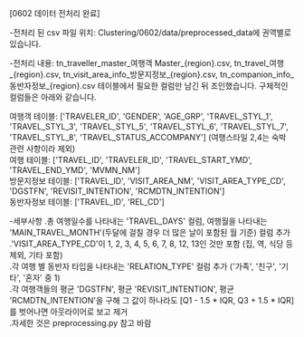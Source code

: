 [0602 데이터 전처리 완료]

-전처리 된 csv 파일 위치: Clustering/0602/data/preprocessed_data에 권역별로 있습니다.

-전처리 내용: tn_traveller_master_여행객 Master_{region}.csv, tn_travel_여행_{region}.csv, tn_visit_area_info_방문지정보_{region}.csv, tn_companion_info_동반자정보_{region}.csv 테이블에서 필요한 컬럼만 남긴 뒤 조인했습니다. 구체적인 컬럼들은 아래와 같습니다.

여행객 테이블: ['TRAVELER_ID', 'GENDER', 'AGE_GRP', 'TRAVEL_STYL_1', 'TRAVEL_STYL_3', 'TRAVEL_STYL_5', 'TRAVEL_STYL_6', 'TRAVEL_STYL_7', 'TRAVEL_STYL_8', 'TRAVEL_STATUS_ACCOMPANY'] (여행스타일 2,4는 숙박 관련 사항이라 제외)<br />
여행 테이블: ['TRAVEL_ID', 'TRAVELER_ID', 'TRAVEL_START_YMD', 'TRAVEL_END_YMD', 'MVMN_NM']<br />
방문지정보 테이블: ['TRAVEL_ID', 'VISIT_AREA_NM', 'VISIT_AREA_TYPE_CD', 'DGSTFN', 'REVISIT_INTENTION', 'RCMDTN_INTENTION']<br />
동반자정보 테이블: ['TRAVEL_ID', 'REL_CD']<br />

-세부사항
.총 여행일수를 나타내는 'TRAVEL_DAYS' 컬럼, 여행월을 나타내는 'MAIN_TRAVEL_MONTH'(두달에 걸칠 경우 더 많은 날이 포함된 월 기준) 컬럼 추가<br />
.'VISIT_AREA_TYPE_CD'이 1, 2, 3, 4, 5, 6, 7, 8, 12, 13인 것만 포함 (집, 역, 식당 등 제외, 기타 포함)<br />
.각 여행 별 동반자 타입을 나타내는 'RELATION_TYPE' 컬럼 추가 ('가족', '친구', '기타', '혼자' 중 1)<br />
.각 여행객들의 평균 'DGSTFN', 평균 'REVISIT_INTENTION', 평균 'RCMDTN_INTENTION'을 구해 그 값이 하나라도 [Q1 - 1.5 * IQR, Q3 + 1.5 * IQR]를 벗어나면 아웃라이어로 보고 제거<br />
.자세한 것은 preprocessing.py 참고 바람

